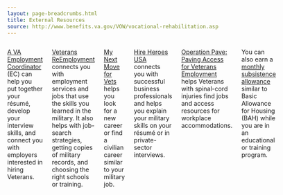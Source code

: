 ```yaml
---
layout: page-breadcrumbs.html
title: External Resources
source: http://www.benefits.va.gov/VOW/vocational-rehabilitation.asp
---
```


<div class="main" role="main" markdown="0">
<div class="section one" markdown="0">
<div class="primary" markdown="0">
<div class="row" markdown="0">
<div class="small-12 columns" markdown="1">

[A VA Employment Coordinator](http://www.benefits.va.gov/VOCREHAB/docs/EmploymentCoordinators.xls) (EC) can help you put together your résumé, develop your interview skills, and connect you with employers interested in hiring Veterans.

[Veterans ReEmployment](http://www.careeronestop.org/ReEmployment/veterans/default.aspx) connects you with employment services and jobs that use the skills you learned in the military. It also helps with job-search strategies, getting copies of military records, and choosing the right schools or training.

[My Next Move for Vets](http://www.mynextmove.org/vets/) helps you look for a new career or find a civilian career similar to your military job.

[Hire Heroes USA](https://www.hireheroesusa.org/about-us/) connects you with successful business professionals and helps you explain your military skills on your  résumé or in private-sector interviews.

[Operation Pave: Paving Access for Veterans Employment](http://www.pva.org/site/c.ajIRK9NJLcJ2E/b.7750849/k.36C/Operation_PAVE_Paving_Access_for_Veterans_Employment.htm) helps Veterans with spinal-cord injuries find jobs and access resources for workplace accommodations.


You can also earn a [monthly subsistence allowance](http://www.benefits.va.gov/VOCREHAB/subsistence_allowance_rates.asp) similar to Basic Allowance for Housing (BAH) while you are in an educational or training program.


</div>
</div>
</div>

</div>
